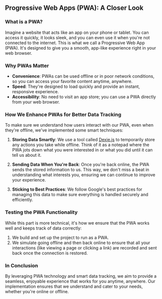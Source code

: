 ## Progressive Web Apps (PWA): A Closer Look

### What is a PWA?

Imagine a website that acts like an app on your phone or tablet. You can access it quickly, it looks sleek, and you can even use it when you're not connected to the internet. This is what we call a Progressive Web App (PWA). It's designed to give you a smooth, app-like experience right in your web browser.

### Why PWAs Matter

- **Convenience**: PWAs can be used offline or in poor network conditions, so you can access your favorite content anytime, anywhere.
- **Speed**: They're designed to load quickly and provide an instant, responsive experience.
- **Accessibility**: No need to visit an app store; you can use a PWA directly from your web browser.

### How We Enhance PWAs for Better Data Tracking

To make sure we understand how users interact with our PWA, even when they're offline, we've implemented some smart techniques:

1. **Storing Data Smartly**: We use a tool called [Dexie.js](https://dexie.org/) to temporarily store any actions you take while offline. Think of it as a notepad where the PWA jots down what you were interested in or what you did until it can tell us about it.

2. **Sending Data When You're Back**: Once you're back online, the PWA sends the stored information to us. This way, we don't miss a beat in understanding what interests you, ensuring we can continue to improve your experience.

3. **Sticking to Best Practices**: We follow Google's best practices for managing this data to make sure everything is handled securely and efficiently.

### Testing the PWA Functionality

While this part is more technical, it's how we ensure that the PWA works well and keeps track of data correctly:

1. We build and set up the project to run as a PWA.
2. We simulate going offline and then back online to ensure that all your interactions (like viewing a page or clicking a link) are recorded and sent back once the connection is restored.

### In Conclusion

By leveraging PWA technology and smart data tracking, we aim to provide a seamless, enjoyable experience that works for you anytime, anywhere. Our implementation ensures that we understand and cater to your needs, whether you're online or offline.
